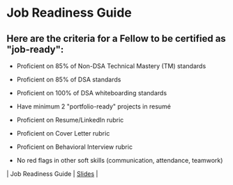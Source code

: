 # Job Readiness Guide

## Here are the criteria for a Fellow to be certified as "job-ready":

* Proficient on 85% of Non-DSA Technical Mastery (TM) standards
* Proficient on 85% of DSA standards
* Proficient on 100% of DSA whiteboarding standards
* Have minimum 2 "portfolio-ready" projects in resumé

* Proficient on Resume/LinkedIn rubric
* Proficient on Cover Letter rubric
* Proficient on Behavioral Interview rubric
* No red flags in other soft skills (communication, attendance, teamwork)

| Job Readiness Guide | [Slides](https://docs.google.com/presentation/d/1TXSdsdw4owuAJgllmy3lw3_5c8Bdo4mNe6XmEfs5QpM/edit#slide=id.g57317447a4_0_0) |
